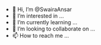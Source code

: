 - 👋 Hi, I’m @SwairaAnsar
- 👀 I’m interested in ...
- 🌱 I’m currently learning ...
- 💞️ I’m looking to collaborate on ...
- 📫 How to reach me ...

<!---
SwairaAnsar/SwairaAnsar is a ✨ special ✨ repository because its `README.md` (this file) appears on your GitHub profile.
You can click the Preview link to take a look at your changes.
--->
